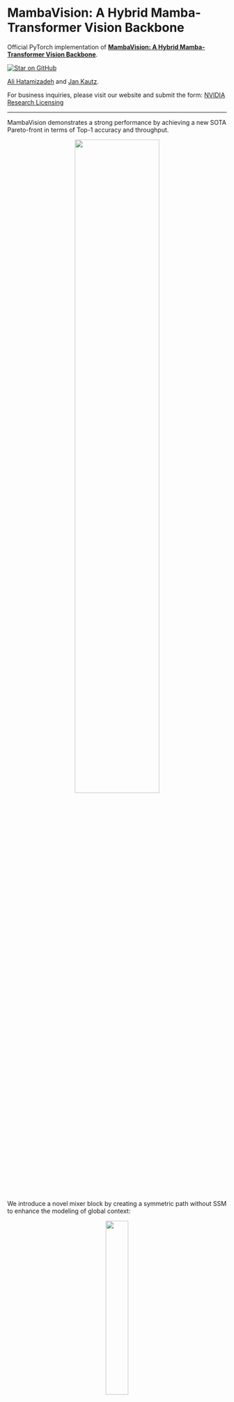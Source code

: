 # MambaVision: A Hybrid Mamba-Transformer Vision Backbone

Official PyTorch implementation of [**MambaVision: A Hybrid Mamba-Transformer Vision Backbone**](https://arxiv.org/abs/2407.08083).


[![Star on GitHub](https://img.shields.io/github/stars/NVlabs/MambaVision.svg?style=social)](https://github.com/NVlabs/MambaVision/stargazers)

[Ali Hatamizadeh](https://research.nvidia.com/person/ali-hatamizadeh) and
[Jan Kautz](https://jankautz.com/). 

For business inquiries, please visit our website and submit the form: [NVIDIA Research Licensing](https://www.nvidia.com/en-us/research/inquiries/)

--- 

MambaVision demonstrates a strong performance by achieving a new SOTA Pareto-front in
terms of Top-1 accuracy and throughput. 

<p align="center">
<img src="https://github.com/NVlabs/MambaVision/assets/26806394/79dcf841-3966-4b77-883d-76cd5e1d4320" width=62% height=62% 
class="center">
</p>

We introduce a novel mixer block by creating a symmetric path without SSM to enhance the modeling of global context: 


<p align="center">
<img src="https://github.com/NVlabs/MambaVision/assets/26806394/295c0984-071e-4c84-b2c8-9059e2794182" width=32% height=32% 
class="center">
</p>



MambaVision has a hierarchical architecture that employs both self-attention and mixer blocks:

![teaser](./mambavision/assets/arch.png)


## 💥 News 💥

- **[03.24.2025]** [MambaVision-L3-512-21K](https://huggingface.co/nvidia/MambaVision-L3-512-21K) achieves a **Top-1 accuracy of 88.1** % 

- **[03.24.2025]** New ImageNet-21K models have been added to [MambaVision Hugging Face collection](https://huggingface.co/collections/nvidia/mambavision-66943871a6b36c9e78b327d3) ! 

- **[02.26.2025]** MambaVision has been accepted to CVPR 2025 ! 

- **[07.24.2024]** MambaVision [Hugging Face](https://huggingface.co/collections/nvidia/mambavision-66943871a6b36c9e78b327d3) models are released ! 

- **[07.14.2024]** We added support for processing any resolution images.

- **[07.12.2024]** [Paper](https://arxiv.org/abs/2407.08083) is now available on arXiv !

- **[07.11.2024]** [Mambavision pip package](https://pypi.org/project/mambavision/) is released !

- **[07.10.2024]** We have released the code and model checkpoints for Mambavision !

## Quick Start


### Hugging Face (Classification + Feature extraction)

Pretrained MambaVision models can be simply used via [Hugging Face](https://huggingface.co/collections/nvidia/mambavision-66943871a6b36c9e78b327d3) library with **a few lines of code**. First install the requirements: 

```bash
pip install mambavision
```

The model can be simply imported:


```python
>>> from transformers import AutoModelForImageClassification

>>> model = AutoModelForImageClassification.from_pretrained("nvidia/MambaVision-T-1K", trust_remote_code=True)
```

We demonstrate an end-to-end image classification example in the following.

Given the following image from [COCO dataset](https://cocodataset.org/#home)  val set as an input:


<p align="center">
<img src="https://cdn-uploads.huggingface.co/production/uploads/64414b62603214724ebd2636/4duSnqLf4lrNiAHczSmAN.jpeg" width=70% height=70% 
class="center">
</p>


The following snippet can be used:

```python
from transformers import AutoModelForImageClassification
from PIL import Image
from timm.data.transforms_factory import create_transform
import requests

model = AutoModelForImageClassification.from_pretrained("nvidia/MambaVision-T-1K", trust_remote_code=True)

# eval mode for inference
model.cuda().eval()

# prepare image for the model
url = 'http://images.cocodataset.org/val2017/000000020247.jpg'
image = Image.open(requests.get(url, stream=True).raw)
input_resolution = (3, 224, 224)  # MambaVision supports any input resolutions

transform = create_transform(input_size=input_resolution,
                             is_training=False,
                             mean=model.config.mean,
                             std=model.config.std,
                             crop_mode=model.config.crop_mode,
                             crop_pct=model.config.crop_pct)

inputs = transform(image).unsqueeze(0).cuda()
# model inference
outputs = model(inputs)
logits = outputs['logits'] 
predicted_class_idx = logits.argmax(-1).item()
print("Predicted class:", model.config.id2label[predicted_class_idx])
```

The predicted label is brown bear, bruin, Ursus arctos.


You can also use Hugging Face MambaVision models for feature extraction. The model provides the outputs of each stage of model (hierarchical multi-scale features in 4 stages) as well as the final averaged-pool features that are flattened. The former is used for downstream tasks such as classification and detection. 

The following snippet can be used for feature extraction:

```Python
from transformers import AutoModel
from PIL import Image
from timm.data.transforms_factory import create_transform
import requests

model = AutoModel.from_pretrained("nvidia/MambaVision-T-1K", trust_remote_code=True)

# eval mode for inference
model.cuda().eval()

# prepare image for the model
url = 'http://images.cocodataset.org/val2017/000000020247.jpg'
image = Image.open(requests.get(url, stream=True).raw)
input_resolution = (3, 224, 224)  # MambaVision supports any input resolutions

transform = create_transform(input_size=input_resolution,
                             is_training=False,
                             mean=model.config.mean,
                             std=model.config.std,
                             crop_mode=model.config.crop_mode,
                             crop_pct=model.config.crop_pct)
inputs = transform(image).unsqueeze(0).cuda()
# model inference
out_avg_pool, features = model(inputs)
print("Size of the averaged pool features:", out_avg_pool.size())  # torch.Size([1, 640])
print("Number of stages in extracted features:", len(features)) # 4 stages
print("Size of extracted features in stage 1:", features[0].size()) # torch.Size([1, 80, 56, 56])
print("Size of extracted features in stage 4:", features[3].size()) # torch.Size([1, 640, 7, 7])
```

Currently, we offer [MambaVision-T-1K](https://huggingface.co/nvidia/MambaVision-T-1K), [MambaVision-T2-1K](https://huggingface.co/nvidia/MambaVision-T2-1K), [MambaVision-S-1K](https://huggingface.co/nvidia/MambaVision-S-1K), [MambaVision-B-1K](https://huggingface.co/nvidia/MambaVision-B-1K), [MambaVision-L-1K](https://huggingface.co/nvidia/MambaVision-L-1K) and [MambaVision-L2-1K](https://huggingface.co/nvidia/MambaVision-L2-1K) on Hugging Face. All models can also be viewed [here](https://huggingface.co/collections/nvidia/mambavision-66943871a6b36c9e78b327d3).

### Classification (pip package)

We can also import pre-trained MambaVision models from the pip package with **a few lines of code**:

```bash
pip install mambavision
```

A pretrained MambaVision model with default hyper-parameters can be created as in:

```python
>>> from mambavision import create_model

# Define mamba_vision_T model

>>> model = create_model('mamba_vision_T', pretrained=True, model_path="/tmp/mambavision_tiny_1k.pth.tar")
```

Available list of pretrained models include `mamba_vision_T`, `mamba_vision_T2`, `mamba_vision_S`, `mamba_vision_B`, `mamba_vision_L` and `mamba_vision_L2`.  

We can also simply test the model by passing a dummy image with **any resolution**. The output is the logits:

```python
>>> import torch

>>> image = torch.rand(1, 3, 512, 224).cuda() # place image on cuda
>>> model = model.cuda() # place model on cuda
>>> output = model(image) # output logit size is [1, 1000]
```

Using the pretrained models from our pip package, you can simply run validation:

```
python validate_pip_model.py --model mamba_vision_T --data_dir=$DATA_PATH --batch-size $BS 
``` 

## FAQ

1. Does MambaVision support processing images with any input resolutions ? 

Yes ! you can pass images with any arbitrary resolutions without the need to change the model.


2. Can I apply MambaVision for downstream tasks like detection, segmentation ? 

Yes ! we are working to have it released very soon. But employing MambaVision backbones for these tasks is very similar to other models in `mmseg` or `mmdet` packages. In addition, MambaVision [Hugging Face](https://huggingface.co/collections/nvidia/mambavision-66943871a6b36c9e78b327d3) models provide feature extraction capablity which can be used for downstream tasks. Please see the above example. 


3. I am interested in re-implementing MambaVision in my own repository. Can we use the pretrained weights ? 

Yes ! the pretrained weights are released under [CC-BY-NC-SA-4.0](https://creativecommons.org/licenses/by-nc-sa/4.0/). Please submit an issue in this repo and we will add your repository to the README of our codebase and properly acknowledge your efforts. 

## Results + Pretrained Models

### ImageNet-1K
**MambaVision ImageNet-1K Pretrained Models**

<table>
  <tr>
    <th>Name</th>
    <th>Acc@1(%)</th>
    <th>Acc@5(%)</th>
    <th>Throughput(Img/Sec)</th>
    <th>Resolution</th>
    <th>#Params(M)</th>
    <th>FLOPs(G)</th>
    <th>Download</th>
  </tr>

<tr>
    <td>MambaVision-T</td>
    <td>82.3</td>
    <td>96.2</td>
    <td>6298</td>
    <td>224x224</td>
    <td>31.8</td>
    <td>4.4</td>
    <td><a href="https://huggingface.co/nvidia/MambaVision-T-1K/resolve/main/mambavision_tiny_1k.pth.tar">model</a></td>
</tr>

<tr>
    <td>MambaVision-T2</td>
    <td>82.7</td>
    <td>96.3</td>
    <td>5990</td>
    <td>224x224</td>
    <td>35.1</td>
    <td>5.1</td>
    <td><a href="https://huggingface.co/nvidia/MambaVision-T2-1K/resolve/main/mambavision_tiny2_1k.pth.tar">model</a></td>
</tr>

<tr>
    <td>MambaVision-S</td>
    <td>83.3</td>
    <td>96.5</td>
    <td>4700</td>
    <td>224x224</td>
    <td>50.1</td>
    <td>7.5</td>
    <td><a href="https://huggingface.co/nvidia/MambaVision-S-1K/resolve/main/mambavision_small_1k.pth.tar">model</a></td>
</tr>

<tr>
    <td>MambaVision-B</td>
    <td>84.2</td>
    <td>96.9</td>
    <td>3670</td>
    <td>224x224</td>
    <td>97.7</td>
    <td>15.0</td>
    <td><a href="https://huggingface.co/nvidia/MambaVision-B-1K/resolve/main/mambavision_base_1k.pth.tar">model</a></td>
</tr>

<tr>
    <td>MambaVision-L</td>
    <td>85.0</td>
    <td>97.1</td>
    <td>2190</td>
    <td>224x224</td>
    <td>227.9</td>
    <td>34.9</td>
    <td><a href="https://huggingface.co/nvidia/MambaVision-L-1K/resolve/main/mambavision_large_1k.pth.tar">model</a></td>
</tr>

<tr>
    <td>MambaVision-L2</td>
    <td>85.3</td>
    <td>97.2</td>
    <td>1021</td>
    <td>224x224</td>
    <td>241.5</td>
    <td>37.5</td>
    <td><a href="https://huggingface.co/nvidia/MambaVision-L2-1K/resolve/main/mambavision_large2_1k.pth.tar">model</a></td>
</tr>

</table>

## Installation

We provide a [docker file](./Dockerfile). In addition, assuming that a recent [PyTorch](https://pytorch.org/get-started/locally/) package is installed, the dependencies can be installed by running:

```bash
pip install -r requirements.txt
```

## Evaluation

The MambaVision models can be evaluated on ImageNet-1K validation set using the following: 

```
python validate.py \
--model <model-name>
--checkpoint <checkpoint-path>
--data_dir <imagenet-path>
--batch-size <batch-size-per-gpu
``` 

Here `--model` is the MambaVision variant (e.g. `mambavision_tiny_1k`), `--checkpoint` is the path to pretrained model weights, `--data_dir` is the path to ImageNet-1K validation set and `--batch-size` is the number of batch size. We also provide a sample script [here](./mambavision/validate.sh). 

## Citation

If you find MambaVision to be useful for your work, please consider citing our paper: 

```
@article{hatamizadeh2024mambavision,
  title={MambaVision: A Hybrid Mamba-Transformer Vision Backbone},
  author={Hatamizadeh, Ali and Kautz, Jan},
  journal={arXiv preprint arXiv:2407.08083},
  year={2024}
}
```

## Star History

[![Stargazers repo roster for @NVlabs/MambaVision](https://bytecrank.com/nastyox/reporoster/php/stargazersSVG.php?user=NVlabs&repo=MambaVision)](https://github.com/NVlabs/MambaVision/stargazers)


[![Star History Chart](https://api.star-history.com/svg?repos=NVlabs/MambaVision&type=Date)](https://star-history.com/#NVlabs/MambaVision&Date)


## Licenses

Copyright © 2025, NVIDIA Corporation. All rights reserved.

This work is made available under the NVIDIA Source Code License-NC. Click [here](LICENSE) to view a copy of this license.

The pre-trained models are shared under [CC-BY-NC-SA-4.0](https://creativecommons.org/licenses/by-nc-sa/4.0/). If you remix, transform, or build upon the material, you must distribute your contributions under the same license as the original.

For license information regarding the timm repository, please refer to its [repository](https://github.com/rwightman/pytorch-image-models).

For license information regarding the ImageNet dataset, please see the [ImageNet official website](https://www.image-net.org/). 

## Acknowledgement
This repository is built on top of the [timm](https://github.com/huggingface/pytorch-image-models) repository. We thank [Ross Wrightman](https://rwightman.com/) for creating and maintaining this high-quality library.  
